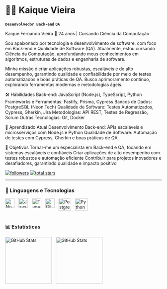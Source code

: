 # 👨‍💻 Kaique Vieira

**`Desenvolvedor Back-end`** **`QA`**

Kaique Fernando Vieira
📍 24 anos | Cursando Ciência da Computação

Sou apaixonado por tecnologia e desenvolvimento de software, com foco em Back-end e Qualidade de Software (QA). Atualmente, estou cursando Ciência da Computação, aprofundando meus conhecimentos em algoritmos, estruturas de dados e engenharia de software.

Minha missão é criar aplicações robustas, escaláveis e de alto desempenho, garantindo qualidade e confiabilidade por meio de testes automatizados e boas práticas de QA. Busco aprimoramento contínuo, explorando ferramentas modernas e metodologias ágeis.

🛠️ Habilidades
    Back-end: JavaScript (Node.js), TypeScript, Python
    Frameworks e Ferramentas: Fastify, Prisma, Cypress
    Bancos de Dados: PostgreSQL (Neon.Tech)
    Qualidade de Software: Testes Automatizados, Cypress, Gherkin, Jira
    Metodologias: API REST, Testes de Regressão, Scrum
    Outras Tecnologias: Git, Docker

🌱 Aprendizado Atual
    Desenvolvimento Back-end: APIs escaláveis e microsserviços com Node.js e Python
    Qualidade de Software: Automação de testes com Cypress, Gherkin e boas práticas de QA

🎯 Objetivos
    Tornar-me um especialista em Back-end e QA, focando em sistemas escaláveis e confiáveis
    Criar aplicações de alto desempenho com testes robustos e automação eficiente
    Contribuir para projetos inovadores e desafiadores, garantindo qualidade e impacto positivo

   <p align="left">
      <a href="https://github.com/FlexxTech?tab=followers">
         <img alt="followers" title="Follow me on Github" src="https://custom-icon-badges.demolab.com/github/followers/FlexxTech?color=236ad3&labelColor=1155ba&style=for-the-badge&logo=person-add&label=Follow&logoColor=white"/></a>
      <a href="https://github.com/FlexxTech?tab=repositories&sort=stargazers">
         <img alt="total stars" title="Total stars on GitHub" src="https://custom-icon-badges.demolab.com/github/stars/FlexxTech?color=55960c&style=for-the-badge&labelColor=488207&logo=star"/></a>
   </p>

---

### 🤖 Linguagens e Tecnologias

<img 
    align="left" 
    alt="NodeJs"
    title="NodeJs" 
    width="30px" 
    style="padding-right: 10px;" 
    src="https://cdn.jsdelivr.net/gh/devicons/devicon@latest/icons/nodejs/nodejs-original-wordmark.svg"
/>
<img 
    align="Python" 
    alt="Python" 
    title="CSS"
    width="40px" 
    style="padding-right: 10px;" 
    src="https://cdn.jsdelivr.net/gh/devicons/devicon@latest/icons/python/python-plain-wordmark.svg" 
/>
<img 
    align="left" 
    alt="JavaScript" 
    title="JavaScript"
    width="30px" 
    style="padding-right: 10px;" 
    src="https://cdn.jsdelivr.net/gh/devicons/devicon@latest/icons/javascript/javascript-original.svg" 
/>
<img 
    align="left" 
    alt="TypeScript"
    title="TypeScript" 
    width="30px" 
    style="padding-right: 10px;" 
    src="https://cdn.jsdelivr.net/gh/devicons/devicon@latest/icons/typescript/typescript-original.svg" 
/>
<img 
    align="left" 
    alt="Git" 
    title="Git" 
    width="30px" 
    style="padding-right: 10px;" 
    src="https://cdn.jsdelivr.net/gh/devicons/devicon@latest/icons/git/git-original.svg" 
/>
<img 
    align="left" 
    alt="PostgreSQL" 
    title="PostgreSQL" 
    width="40px" 
    style="padding-right: 10px;"      
    src="https://cdn.jsdelivr.net/gh/devicons/devicon@latest/icons/postgresql/postgresql-original-wordmark.svg" 
/>
<br/>
<br/>

### 📊 Estatísticas

<p>
  <img 
    align="left" 
    alt="GitHub Stats" 
    height="150" 
    style="padding-right: 10px;" 
    src="https://github-readme-stats.vercel.app/api?username=FlexxTech&show_icons=true&theme=shadow_red&include_all_commits=true&text_color=FFFF&locale=pt-br" 
  />

<img 
      align="left" 
      alt="GitHub Stats" 
      height="150" 
      src="https://github-readme-stats.vercel.app/api/top-langs/?username=FlexxTech&theme=shadow_red&layout=compact&custom_title=Tecnologias&text_color=FFFFF&langs_count=9" 
  />

</p>
